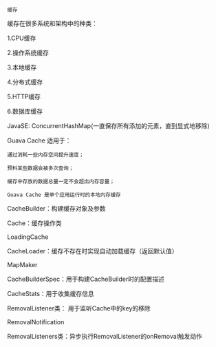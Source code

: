 `缓存`

缓存在很多系统和架构中的种类：
   
   1.CPU缓存
   
   2.操作系统缓存
   
   3.本地缓存
   
   4.分布式缓存
   
   5.HTTP缓存
   
   6.数据库缓存

JavaSE: 
   ConcurrentHashMap(一直保存所有添加的元素，直到显式地移除)

Guava Cache 适用于：

    通过消耗一些内存空间提升速度；
    
    预料某些数据会被多次查询；
    
    缓存中存放的数据总量一定不会超出内存容量；
    
    Guava Cache 是单个应用运行时的本地内存缓存

CacheBuilder：构建缓存对象及参数

Cache：缓存操作类

LoadingCache

CacheLoader：缓存不存在时实现自动加载缓存（返回默认值）

MapMaker

CacheBuilderSpec：用于构建CacheBuilder时的配置描述

CacheStats：用于收集缓存信息

RemovalListener类： 用于监听Cache中的key的移除

RemovalNotification

RemovalListeners类：异步执行RemovalListener的onRemoval触发动作